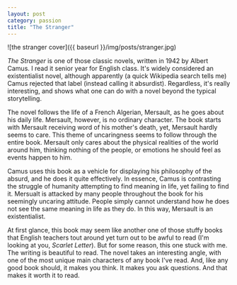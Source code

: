 ```yaml
---
layout: post
category: passion
title: "The Stranger"
---
```

![the stranger cover]({{ baseurl }}/img/posts/stranger.jpg)

*The Stranger* is one of those classic novels, written in 1942 by Albert Camus. I read it senior year for English class. It's widely considered an existentialist novel, although apparently (a quick Wikipedia search tells me) Camus rejected that label (instead calling it absurdist). Regardless, it's really interesting, and shows what one can do with a novel beyond the typical storytelling.

The novel follows the life of a French Algerian, Mersault, as he goes about his daily life. Mersault, however, is no ordinary character. The book starts with Mersault receiving word of his mother's death, yet, Mersault hardly seems to care. This theme of uncaringness seems to follow through the entire book. Mersault only cares about the physical realities of the world around him, thinking nothing of the people, or emotions he should feel as events happen to him. 

Camus uses this book as a vehicle for displaying his philosophy of the absurd, and he does it quite effectively. In essence, Camus is contrasting the struggle of humanity attempting to find meaning in life, yet failing to find it. Mersualt is attacked by many people throughout the book for his seemingly uncaring attitude. People simply cannot understand how he does not see the same meaning in life as they do. In this way, Mersault is an existentialist.  

At first glance, this book may seem like another one of those stuffy books that English teachers tout around yet turn out to be awful to read (I'm looking at you, *Scarlet Letter*). But for some reason, this one stuck with me. The writing is beautiful to read. The novel takes an interesting angle, with one of the most unique main characters of any book I've read. And, like any good book should, it makes you think. It makes you ask questions. And that makes it worth it to read. 